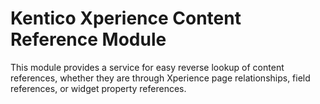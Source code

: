 # Kentico Xperience Content Reference Module
This module provides a service for easy reverse lookup of content references, whether they are through Xperience page relationships, field references, or widget property references.
